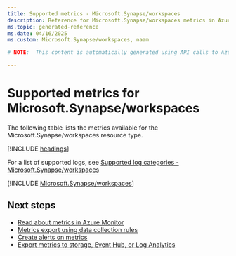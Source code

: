 ```yaml
---
title: Supported metrics - Microsoft.Synapse/workspaces
description: Reference for Microsoft.Synapse/workspaces metrics in Azure Monitor.
ms.topic: generated-reference
ms.date: 04/16/2025
ms.custom: Microsoft.Synapse/workspaces, naam

# NOTE:  This content is automatically generated using API calls to Azure. Any edits made on these files will be overwritten in the next run of the script. 

---
```


  
# Supported metrics for Microsoft.Synapse/workspaces
  
The following table lists the metrics available for the Microsoft.Synapse/workspaces resource type.  
  
  
[!INCLUDE [headings](~/reusable-content/ce-skilling/azure/includes/azure-monitor/reference/metrics/metrics-headings.md)]  
  
  
  
For a list of supported logs, see [Supported log categories - Microsoft.Synapse/workspaces](../supported-logs/microsoft-synapse-workspaces-logs.md)  
  
 

[!INCLUDE [Microsoft.Synapse/workspaces](~/reusable-content/ce-skilling/azure/includes/azure-monitor/reference/metrics/microsoft-synapse-workspaces-metrics-include.md)]  



## Next steps

- [Read about metrics in Azure Monitor](/azure/azure-monitor/data-platform)
- [Metrics export using data collection rules](/azure/azure-monitor/essentials/data-collection-metrics)
- [Create alerts on metrics](/azure/azure-monitor/alerts/alerts-overview)
- [Export metrics to storage, Event Hub, or Log Analytics](/azure/azure-monitor/essentials/platform-logs-overview)
